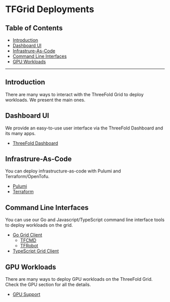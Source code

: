 <h1> TFGrid Deployments </h1>

<h2>Table of Contents</h2>

- [Introduction](#introduction)
- [Dashboard UI](#dashboard-ui)
- [Infrastrure-As-Code](#infrastrure-as-code)
- [Command Line Interfaces](#command-line-interfaces)
- [GPU Workloads](#gpu-workloads)

---

## Introduction

There are many ways to interact with the ThreeFold Grid to deploy workloads. We present the main ones.

## Dashboard UI

We provide an easy-to-use user interface via the ThreeFold Dashboard and its many apps.

- [ThreeFold Dashboard](../../dashboard/dashboard.md)

## Infrastrure-As-Code

You can deploy infrastructure-as-code with Pulumi and Terraform/OpenTofu.

- [Pulumi](../pulumi/pulumi_readme.md)
- [Terraform](../terraform/terraform_toc.md)

## Command Line Interfaces

You can use our Go and Javascript/TypeScript command line interface tools to deploy workloads on the grid.

- [Go Grid Client](../../developers/go/grid3_go_readme.md)
  - [TFCMD](../../developers/tfcmd/tfcmd.md)
  - [TFRobot](../../developers/tfrobot/tfrobot.md)
- [TypeScript Grid Client](../../developers/javascript/grid3_javascript_readme.md)

## GPU Workloads

There are many ways to deploy GPU workloads on the ThreeFold Grid. Check the GPU section for all the details.

- [GPU Support](../gpu/gpu_toc.md)